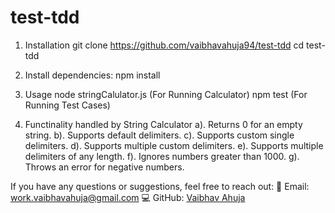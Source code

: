# test-tdd

1. Installation
    git clone https://github.com/vaibhavahuja94/test-tdd
    cd test-tdd

2. Install dependencies:
    npm install

3. Usage
    node stringCalulator.js (For Running Calculator)
    npm test (For Running Test Cases)

4. Functinality handled by String Calculator
    a). Returns 0 for an empty string.
    b). Supports default delimiters.
    c). Supports custom single delimiters.
    d). Supports multiple custom delimiters.
    e). Supports multiple delimiters of any length.
    f). Ignores numbers greater than 1000.
    g). Throws an error for negative numbers.

If you have any questions or suggestions, feel free to reach out:
📧 Email: work.vaibhavahuja@gmail.com
💻 GitHub: [Vaibhav Ahuja](https://github.com/vaibhavahuja94)
